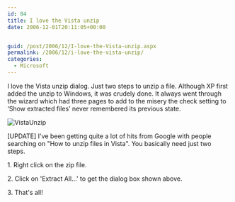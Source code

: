```yaml
---
id: 84
title: I love the Vista unzip
date: 2006-12-01T20:11:05+00:00


guid: /post/2006/12/I-love-the-Vista-unzip.aspx
permalink: /2006/12/i-love-the-vista-unzip/
categories:
  - Microsoft
---
```

<P>I love the Vista unzip dialog. Just two steps to unzip a file. Although XP first added the unzip to Windows, it was crudely done. It always went through the wizard which had three pages to add to the misery the check setting to ‘Show extracted files’ never remembered its previous state.</P>
<P><IMG alt=VistaUnzip src="http://www.merill.net/VistaUnzip_small.jpg" border=0></P>
<P>[UPDATE] I've been getting quite a lot of hits from Google with people searching on "How to unzip files in Vista". You basically need just two steps.</P>
<P>1. Right click on the zip file.</P>
<P>2. Click on 'Extract All...' to get the dialog box shown above.</P>
<P>3. That's all!</P>